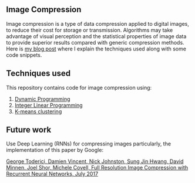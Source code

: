 ## Image Compression

Image compression is a type of data compression applied to digital images, to reduce their cost for storage or transmission. Algorithms may take advantage of visual perception and the statistical properties of image data to provide superior results compared with generic compression methods. Here is [my blog post](https://adityashrm21.github.io/Image-Compression/) where I explain the techniques used along with some code snippets.

## Techniques used

This repository contains code for image compression using:
1. [Dynamic Programming](https://en.wikipedia.org/wiki/Dynamic_programming)
2. [Integer Linear Programming](https://en.wikipedia.org/wiki/Integer_programming)
3. [K-means clustering](https://en.wikipedia.org/wiki/K-means_clustering)

## Future work

Use Deep Learning (RNNs) for compressing images particularly, the implementation of this paper by Google:

[George Toderici, Damien Vincent, Nick Johnston, Sung Jin Hwang, David Minnen, Joel Shor, Michele Covell, Full Resolution Image Compression with Recurrent Neural Networks, July 2017](https://arxiv.org/abs/1608.05148)
